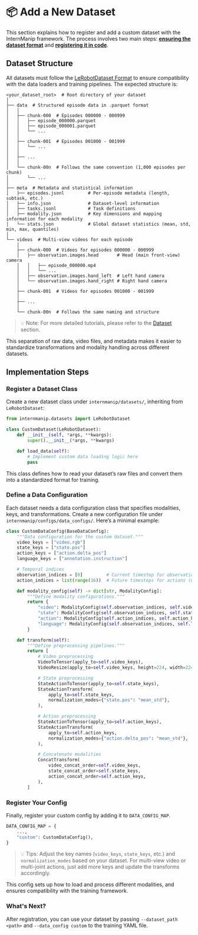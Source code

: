 # 📦 Add a New Dataset

This section explains how to register and add a custom dataset with the InternManip framework.
The process involves two main steps: **[ensuring the dataset format](#dataset-structure)** and **[registering it in code](#implementation-steps)**.



## Dataset Structure

All datasets must follow the [LeRobotDataset Format](https://github.com/huggingface/lerobot) to ensure compatibility with the data loaders and training pipelines.
The expected structure is:


```
<your_dataset_root>  # Root directory of your dataset
│
├── data  # Structured episode data in .parquet format
│   │
│   ├── chunk-000  # Episodes 000000 - 000999
│   │   ├── episode_000000.parquet
│   │   ├── episode_000001.parquet
│   │   └── ...
│   │
│   ├── chunk-001  # Episodes 001000 - 001999
│   │   └── ...
│   │
│   ├── ...
│   │
│   └── chunk-00n  # Follows the same convention (1,000 episodes per chunk)
│       └── ...
│
├── meta  # Metadata and statistical information
│   ├── episodes.jsonl         # Per-episode metadata (length, subtask, etc.)
│   ├── info.json              # Dataset-level information
│   ├── tasks.jsonl            # Task definitions
│   ├── modality.json          # Key dimensions and mapping information for each modality
│   └── stats.json             # Global dataset statistics (mean, std, min, max, quantiles)
│
└── videos  # Multi-view videos for each episode
    │
    ├── chunk-000  # Videos for episodes 000000 - 000999
    │   ├── observation.images.head       # Head (main front-view) camera
    │   │   ├── episode_000000.mp4
    │   │   └── ...
    │   ├── observation.images.hand_left  # Left hand camera
    │   └── observation.images.hand_right # Right hand camera
    │
    ├── chunk-001  # Videos for episodes 001000 - 001999
    │
    ├── ...
    │
    └── chunk-00n  # Follows the same naming and structure

```

> 💡 Note: For more detailed tutorials, please refer to the [Dataset](../tutorials/dataset.md) section.

This separation of raw data, video files, and metadata makes it easier to standardize transformations and modality handling across different datasets.


<!-- > 💡 Note: The `episodes_stats.jsonl` file under `meta/` is optional and can be omitted. -->

## Implementation Steps

### Register a Dataset Class

Create a new dataset class under `internmanip/datasets/`, inheriting from `LeRobotDataset`:

```python
from internmanip.datasets import LeRobotDataset

class CustomDataset(LeRobotDataset):
    def __init__(self, *args, **kwargs):
        super().__init__(*args, **kwargs)

    def load_data(self):
        # Implement custom data loading logic here
        pass
```

This class defines how to read your dataset’s raw files and convert them into a standardized format for training.

### Define a Data Configuration

Each dataset needs a data configuration class that specifies modalities, keys, and transformations.
Create a new configuration file under `internmanip/configs/data_configs/`. Here’s a minimal example:

```python
class CustomDataConfig(BaseDataConfig):
    """Data configuration for the custom dataset."""
    video_keys = ["video.rgb"]
    state_keys = ["state.pos"]
    action_keys = ["action.delta_pos"]
    language_keys = ["annotation.instruction"]

    # Temporal indices
    observation_indices = [0]         # Current timestep for observations
    action_indices = list(range(16))  # Future timesteps for actions (0-15)

    def modality_config(self) -> dict[str, ModalityConfig]:
        """Define modality configurations."""
        return {
            "video": ModalityConfig(self.observation_indices, self.video_keys),
            "state": ModalityConfig(self.observation_indices, self.state_keys),
            "action": ModalityConfig(self.action_indices, self.action_keys),
            "language": ModalityConfig(self.observation_indices, self.language_keys),
        }

    def transform(self):
        """Define preprocessing pipelines."""
        return [
            # Video preprocessing
            VideoToTensor(apply_to=self.video_keys),
            VideoResize(apply_to=self.video_keys, height=224, width=224),

            # State preprocessing
            StateActionToTensor(apply_to=self.state_keys),
            StateActionTransform(
                apply_to=self.state_keys,
                normalization_modes={"state.pos": "mean_std"},
            ),

            # Action preprocessing
            StateActionToTensor(apply_to=self.action_keys),
            StateActionTransform(
                apply_to=self.action_keys,
                normalization_modes={"action.delta_pos": "mean_std"},
            ),

            # Concatenate modalities
            ConcatTransform(
                video_concat_order=self.video_keys,
                state_concat_order=self.state_keys,
                action_concat_order=self.action_keys,
            ),
        ]
```

### Register Your Config

Finally, register your custom config by adding it to `DATA_CONFIG_MAP`.


```python
DATA_CONFIG_MAP = {
    ...,
    "custom": CustomDataConfig(),
}
```

> 💡 Tips: Adjust the key names (`video_keys`, `state_keys`, etc.) and `normalization_modes` based on your dataset. For multi-view video or multi-joint actions, just add more keys and update the transforms accordingly.

This config sets up how to load and process different modalities, and ensures compatibility with the training framework.

### What's Next?
After registration, you can use your dataset by passing `--dataset_path <path>` and `--data_config custom` to the training YAML file.
